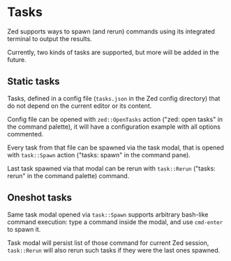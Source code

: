 # Tasks

Zed supports ways to spawn (and rerun) commands using its integrated terminal to output the results.

Currently, two kinds of tasks are supported, but more will be added in the future.

## Static tasks

Tasks, defined in a config file (`tasks.json` in the Zed config directory) that do not depend on the current editor or its content.

Config file can be opened with `zed::OpenTasks` action ("zed: open tasks" in the command palette), it will have a configuration example with all options commented.

Every task from that file can be spawned via the task modal, that is opened with `task::Spawn` action ("tasks: spawn" in the command pane).

Last task spawned via that modal can be rerun with `task::Rerun` ("tasks: rerun" in the command palette) command.

## Oneshot tasks

Same task modal opened via `task::Spawn` supports arbitrary bash-like command execution: type a command inside the modal, and use `cmd-enter` to spawn it.

Task modal will persist list of those command for current Zed session, `task::Rerun` will also rerun such tasks if they were the last ones spawned.
